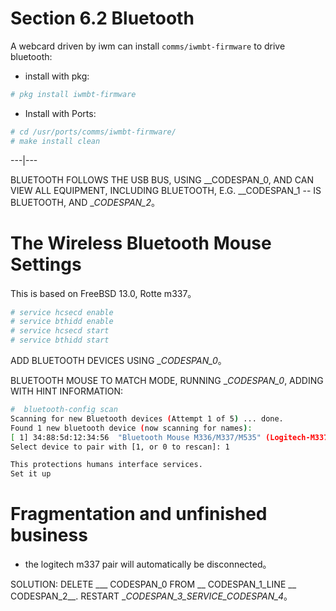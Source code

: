 # Section 6.2 Bluetooth

A webcard driven by iwm can install `comms/iwmbt-firmware` to drive bluetooth:

- install with pkg:

```sh
# pkg install iwmbt-firmware
```

- Install with Ports:

```sh
# cd /usr/ports/comms/iwmbt-firmware/ 
# make install clean
```

---|---

BLUETOOTH FOLLOWS THE USB BUS, USING __CODESPAN_0, AND CAN VIEW ALL EQUIPMENT, INCLUDING BLUETOOTH, E.G. __CODESPAN_1 -- IS BLUETOOTH, AND __CODESPAN_2_。

# The Wireless Bluetooth Mouse Settings

This is based on FreeBSD 13.0, Rotte m337。

```sh
# service hcsecd enable
# service bthidd enable
# service hcsecd start
# service bthidd start
```

ADD BLUETOOTH DEVICES USING __CODESPAN_0_。

BLUETOOTH MOUSE TO MATCH MODE, RUNNING __CODESPAN_0_, ADDING WITH HINT INFORMATION:

```sh
#  bluetooth-config scan
Scanning for new Bluetooth devices (Attempt 1 of 5) ... done.
Found 1 new bluetooth device (now scanning for names):
[ 1] 34:88:5d:12:34:56  "Bluetooth Mouse M336/M337/M535" (Logitech-M337)
Select device to pair with [1, or 0 to rescan]: 1

This protections humans interface services.
Set it up
````

# Fragmentation and unfinished business

- the logitech m337 pair will automatically be disconnected。

SOLUTION: DELETE ___ CODESPAN_0 FROM __ CODESPAN_1_LINE __ CODESPAN_2__. RESTART __CODESPAN_3_SERVICE_CODESPAN_4_。


